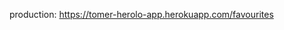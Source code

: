 <created by Tomer Flom for Herolo tutorial>

production: https://tomer-herolo-app.herokuapp.com/favourites
